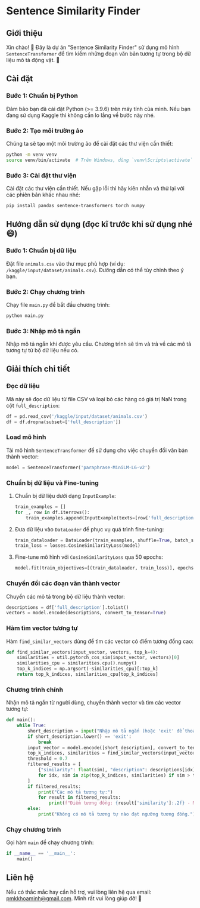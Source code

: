 
# Sentence Similarity Finder

## Giới thiệu

Xin chào! 🌟 Đây là dự án "Sentence Similarity Finder" sử dụng mô hình `SentenceTransformer` để tìm kiếm những đoạn văn bản tương tự trong bộ dữ liệu mô tả động vật. 🐾

## Cài đặt

### Bước 1: Chuẩn bị Python

Đảm bảo bạn đã cài đặt Python (>= 3.9.6) trên máy tính của mình. Nếu bạn đang sử dụng Kaggle thì không cần lo lắng về bước này nhé.

### Bước 2: Tạo môi trường ảo

Chúng ta sẽ tạo một môi trường ảo để cài đặt các thư viện cần thiết:
```sh
python -m venv venv
source venv/bin/activate  # Trên Windows, dùng `venv\Scripts\activate`
```

### Bước 3: Cài đặt thư viện

Cài đặt các thư viện cần thiết. Nếu gặp lỗi thì hãy kiên nhẫn và thử lại với các phiên bản khác nhau nhé:
```sh
pip install pandas sentence-transformers torch numpy
```

## Hướng dẫn sử dụng (đọc kĩ trước khi sử dụng nhé 😄)

### Bước 1: Chuẩn bị dữ liệu

Đặt file `animals.csv` vào thư mục phù hợp (ví dụ: `/kaggle/input/dataset/animals.csv`). Đường dẫn có thể tùy chỉnh theo ý bạn.

### Bước 2: Chạy chương trình

Chạy file `main.py` để bắt đầu chương trình:
```sh
python main.py
```

### Bước 3: Nhập mô tả ngắn

Nhập mô tả ngắn khi được yêu cầu. Chương trình sẽ tìm và trả về các mô tả tương tự từ bộ dữ liệu nếu có.

## Giải thích chi tiết

### Đọc dữ liệu

Mã này sẽ đọc dữ liệu từ file CSV và loại bỏ các hàng có giá trị NaN trong cột `full_description`:
```python
df = pd.read_csv('/kaggle/input/dataset/animals.csv')
df = df.dropna(subset=['full_description'])
```

### Load mô hình

Tải mô hình `SentenceTransformer` để sử dụng cho việc chuyển đổi văn bản thành vector:
```python
model = SentenceTransformer('paraphrase-MiniLM-L6-v2')
```

### Chuẩn bị dữ liệu và Fine-tuning

1. Chuẩn bị dữ liệu dưới dạng `InputExample`:
   ```python
   train_examples = []
   for _, row in df.iterrows():
       train_examples.append(InputExample(texts=[row['full_description'], row['full_description']], label=1.0))
   ```

2. Đưa dữ liệu vào `DataLoader` để phục vụ quá trình fine-tuning:
   ```python
   train_dataloader = DataLoader(train_examples, shuffle=True, batch_size=32)
   train_loss = losses.CosineSimilarityLoss(model)
   ```

3. Fine-tune mô hình với `CosineSimilarityLoss` qua 50 epochs:
   ```python
   model.fit(train_objectives=[(train_dataloader, train_loss)], epochs=50, warmup_steps=100)
   ```

### Chuyển đổi các đoạn văn thành vector

Chuyển các mô tả trong bộ dữ liệu thành vector:
```python
descriptions = df['full_description'].tolist()
vectors = model.encode(descriptions, convert_to_tensor=True)
```

### Hàm tìm vector tương tự

Hàm `find_similar_vectors` dùng để tìm các vector có điểm tương đồng cao:
```python
def find_similar_vectors(input_vector, vectors, top_k=4):
    similarities = util.pytorch_cos_sim(input_vector, vectors)[0]
    similarities_cpu = similarities.cpu().numpy()
    top_k_indices = np.argsort(-similarities_cpu)[:top_k]
    return top_k_indices, similarities_cpu[top_k_indices]
```

### Chương trình chính

Nhận mô tả ngắn từ người dùng, chuyển thành vector và tìm các vector tương tự:
```python
def main():
    while True:
        short_description = input("Nhập mô tả ngắn (hoặc 'exit' để thoát): ")
        if short_description.lower() == 'exit':
            break
        input_vector = model.encode([short_description], convert_to_tensor=True)
        top_k_indices, similarities = find_similar_vectors(input_vector, vectors)
        threshold = 0.7
        filtered_results = [
            {"similarity": float(sim), "description": descriptions[idx]}
            for idx, sim in zip(top_k_indices, similarities) if sim > threshold
        ]
        if filtered_results:
            print("Các mô tả tương tự:")
            for result in filtered_results:
                print(f"Điểm tương đồng: {result['similarity']:.2f} - Mô tả: {result['description']}")
        else:
            print("Không có mô tả tương tự nào đạt ngưỡng tương đồng.")
```

### Chạy chương trình

Gọi hàm `main` để chạy chương trình:
```python
if __name__ == '__main__':
    main()
```

## Liên hệ

Nếu có thắc mắc hay cần hỗ trợ, vui lòng liên hệ qua email: [pmkkhoaminh@gmail.com](mailto:pmkkhoaminh@gmail.com). Mình rất vui lòng giúp đỡ! 💌

